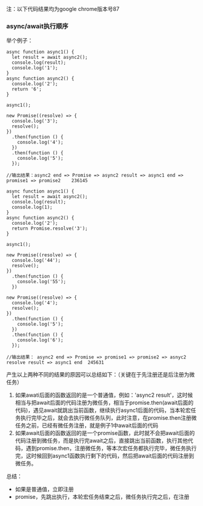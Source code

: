 注：以下代码结果均为google chrome版本号87

### async/await执行顺序
举个例子：
```
async function async1() {
  let result = await async2();
  console.log(result);
  console.log('1');
}
async function async2() {
  console.log('2');
  return '6';
}

async1();

new Promise((resolve) => {
  console.log('3');
  resolve();
})
  .then(function () {
    console.log('4');
  })
  .then(function () {
    console.log('5');
  });

//输出结果：async2 end => Promise => async2 result => async1 end => promise1 => promise2    236145
```
```
async function async1() {
  let result = await async2();
  console.log(result);
  console.log(1);
}
async function async2() {
  console.log('2');
  return Promise.resolve('3');
}

async1();

new Promise((resolve) => {
  console.log('44');
  resolve();
})
  .then(function () {
    console.log('55');
  })

new Promise((resolve) => {
  console.log('4');
  resolve();
})
  .then(function () {
    console.log('5');
  })
  .then(function () {
    console.log('6');
  });

//输出结果： async2 end => Promise => promise1 => promise2 => asnyc2 resolve result => async1 end  245631
```
产生以上两种不同的结果的原因可以总结如下：（关键在于先注册还是后注册为微任务）
1. 如果awati后面的函数返回的是一个普通值，例如：'async2 result'，这时候相当与把await后面的代码注册为微任务，相当于promise.then(await后面的代码)，遇见await就跳出当前函数，继续执行async1后面的代码，当本轮宏任务执行完毕之后，就会去执行微任务队列，此时注意，在promise.then注册微任务之前，已经有微任务注册，就是例子1中await后面的代码
2. 如果await后面的函数返回的是一个promise函数，此时就不会把await后面的代码注册到微任务，而是执行完await之后，直接跳出当前函数，执行其他代码，遇到promise.then，注册微任务，等本次宏任务都执行完毕，微任务执行完，这时候回到async1函数执行剩下的代码，然后把await后面的代码注册到微任务。

总结：
- 如果是普通值，立即注册
- promise，先跳出执行，本轮宏任务结束之后，微任务执行完之后，在注册